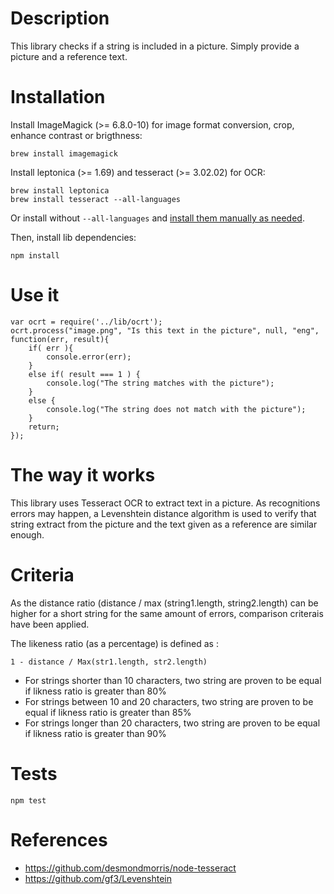 # Description

This library checks if a string is included in a picture.
Simply provide a picture and a reference text.

# Installation

Install ImageMagick (>= 6.8.0-10) for image format conversion, crop, enhance contrast or brigthness:

    brew install imagemagick

Install leptonica (>= 1.69) and tesseract (>= 3.02.02) for OCR:

    brew install leptonica
    brew install tesseract --all-languages

Or install without `--all-languages` and [install them manually as needed](http://blog.philippklaus.de/2011/01/chinese-ocr/).

Then, install lib dependencies:

    npm install

# Use it

    var ocrt = require('../lib/ocrt');
    ocrt.process("image.png", "Is this text in the picture", null, "eng", function(err, result){
    	if( err ){
    		console.error(err);
    	}
        else if( result === 1 ) {
        	console.log("The string matches with the picture");
        }
        else {
        	console.log("The string does not match with the picture");
        }
        return;
    });

# The way it works

This library uses Tesseract OCR to extract text in a picture. As recognitions errors may happen, a Levenshtein distance algorithm is used to verify that string extract from the picture and the text given as a reference are similar enough.

# Criteria

As the distance ratio (distance / max (string1.length, string2.length) can be higher for a short string for the same amount of errors, comparison criterais have been applied.

The likeness ratio (as a percentage) is defined as :

    1 - distance / Max(str1.length, str2.length)

* For strings shorter than 10 characters, two string are proven to be equal if likness ratio is greater than 80%
* For strings between 10 and 20 characters, two string are proven to be equal if likness ratio is greater than 85%
* For strings longer than 20 characters, two string are proven to be equal if likness ratio is greater than 90%

# Tests

    npm test

# References

* https://github.com/desmondmorris/node-tesseract
* https://github.com/gf3/Levenshtein









